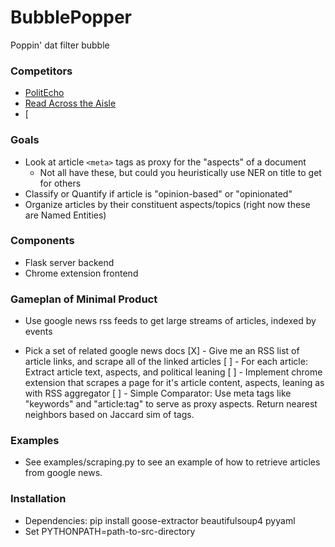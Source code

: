 # BubblePopper
Poppin' dat filter bubble

### Competitors

* [PolitEcho](http://politecho.org/)
* [Read Across the Aisle](http://www.readacrosstheaisle.com/)
* [

### Goals
* Look at article `<meta>` tags as proxy for the "aspects" of a document
  * Not all have these, but could you heuristically use NER on title to get for others
* Classify or Quantify if article is "opinion-based" or "opinionated"
* Organize articles by their constituent aspects/topics (right now these are Named Entities)

### Components
* Flask server backend
* Chrome extension frontend

### Gameplan of Minimal Product
* Use google news rss feeds to get large streams of articles, indexed by events

* Pick a set of related google news docs
[X] - Give me an RSS list of article links, and scrape all of the linked articles
[ ] - For each article: Extract article text, aspects, and political leaning
[ ] - Implement chrome extension that scrapes a page for it's article content, aspects, leaning as with RSS aggregator
[ ] - Simple Comparator: Use meta tags like "keywords" and "article:tag" to serve as proxy aspects. Return nearest neighbors based on Jaccard sim of tags.

### Examples
* See examples/scraping.py to see an example of how to retrieve articles from google news.

### Installation
* Dependencies: pip install goose-extractor beautifulsoup4 pyyaml
* Set PYTHONPATH=path-to-src-directory

